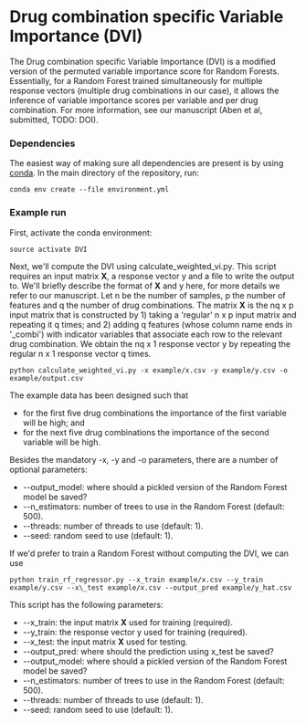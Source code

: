 # Drug combination specific Variable Importance (DVI) #

The Drug combination specific Variable Importance (DVI) is a modified version of the permuted variable importance score for Random Forests. Essentially, for a Random Forest trained simultaneously for multiple response vectors (multiple drug combinations in our case), it allows the inference of variable importance scores per variable and per drug combination. For more information, see our manuscript (Aben et al, submitted, TODO: DOI).

### Dependencies ###

The easiest way of making sure all dependencies are present is by using [conda](https://conda.io/docs/user-guide/install/download.html). In the main directory of the repository, run:
```
conda env create --file environment.yml
```

### Example run ###

First, activate the conda environment:
```
source activate DVI
```

Next, we'll compute the DVI using calculate\_weighted\_vi.py. This script requires an input matrix **X**, a response vector y and a file to write the output to. We'll briefly describe the format of **X** and y here, for more details we refer to our manuscript. Let n be the number of samples, p the number of features and q the number of drug combinations. The matrix **X** is the nq x p input matrix that is constructed by 1) taking a 'regular' n x p input matrix and repeating it q times; and 2) adding q features (whose column name ends in '\_combi') with indicator variables that associate each row to the relevant drug combination. We obtain the nq x 1 response vector y by repeating the regular n x 1 response vector q times.
```
python calculate_weighted_vi.py -x example/x.csv -y example/y.csv -o example/output.csv
```
The example data has been designed such that
 * for the first five drug combinations the importance of the first variable will be high; and
 * for the next five drug combinations the importance of the second variable will be high.

Besides the mandatory -x, -y and -o parameters, there are a number of optional parameters:
 * --output\_model: where should a pickled version of the Random Forest model be saved?
 * --n\_estimators: number of trees to use in the Random Forest (default: 500).
 * --threads: number of threads to use (default: 1).
 * --seed: random seed to use (default: 1).

If we'd prefer to train a Random Forest without computing the DVI, we can use
```
python train_rf_regressor.py --x_train example/x.csv --y_train example/y.csv --x\_test example/x.csv --output_pred example/y_hat.csv
```
This script has the following parameters:
 * --x\_train: the input matrix **X** used for training (required).
 * --y\_train: the response vector y used for training (required).
 * --x\_test: the input matrix **X** used for testing.
 * --output\_pred: where should the prediction using x_test be saved?
 * --output\_model: where should a pickled version of the Random Forest model be saved?
 * --n\_estimators: number of trees to use in the Random Forest (default: 500).
 * --threads: number of threads to use (default: 1).
 * --seed: random seed to use (default: 1).
